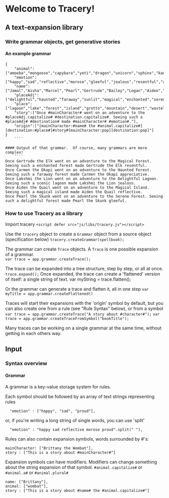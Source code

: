 # Welcome to Tracery!

## A text-expansion library


### Write grammar objects, get generative stories

#### An example grammar
```
{
	"animal":["amoeba","mongoose","capybara","yeti","dragon","unicorn","sphinx","kangaroo","boa","nematode","sheep","quail","goat","corgi","agouti","zebra","giraffe","rhino","skunk","dolphin","whale","bullfrog","okapi","sloth","monkey","orangutan","grizzly","moose","elk","dikdik","ibis","stork","finch","nightingale","goose","robin","eagle","hawk","iguana","tortoise","panther","lion","tiger","gnu","reindeer","raccoon","opossum"],
	"emotion":["happy","sad","reflective","morose","gleeful","jealous","resentful","appreciative","proud"],
	"name":["Jamal","Aisha","Marcel","Pearl","Gertrude","Bailey","Logan","Aiden","Scout","Ambrose","Beverly","Takashi","Hilda","Nadya","Salim","Carmen","Ming","Lakshmi","Naveen","Ginger"],
	"placeAdj":["delightful","haunted","faraway","sunlit","magical","enchanted","serene","scenic"],
	"place":["lagoon","lake","forest","island","grotto","mountain","desert","wasteland","meadow","river"],
	"story":["Once #mainCharacter# went on an adventure to the #placeAdj.capitalize# #destination.capitalize#. Seeing such a #placeAdj# #destination# made #mainCharacter# #emotion#."],
	"origin":["[mainCharacter:#name# the #animal.capitalize#][destination:#place#]#story#[mainCharacter:pop][destination:pop]"]
} 
    ````
    
#### Output of that grammar.  Of course, many grammars are more complex!
    ````
Once Gertrude the Elk went on an adventure to the Magical Forest. Seeing such a enchanted forest made Gertrude the Elk resentful.
Once Carmen the Okapi went on an adventure to the Haunted Forest. Seeing such a faraway forest made Carmen the Okapi appreciative.
Once Lakshmi the Lion went on an adventure to the Delightful Lagoon. Seeing such a scenic lagoon made Lakshmi the Lion jealous.
Once Aiden the Quail went on an adventure to the Magical Island. Seeing such a magical island made Aiden the Quail reflective.
Once Pearl the Skunk went on an adventure to the Serene Forest. Seeing such a delightful forest made Pearl the Skunk gleeful.
```


### How to use Tracery as a library

Import tracery 
`<script defer src="js/libs/tracery.js"></script>`

Use the `tracery` object to create a `Grammar` object from a source object (specification below)
`tracery.createGrammar(spellbook);`

The grammar can create `Trace` objects.  A `Trace` is one possible expansion of a grammar.  
`var trace = app.grammar.createTrace();`

The trace can be expanded into a tree structure, step by step, or all at once.
`trace.expand();`
Once expanded, the trace can create a 'flattened' version of itself: a single string of text.
var myString = trace.flatten();

Or the grammar can generate a trace and flatten it, all in one step
`var myTitle = app.grammar.createFlattened()`

Traces will start their expansions with the 'origin' symbol by default, but you can also create one from a rule (see "Rule Syntax" below), or from a symbol
`var trace = app.grammar.createTrace("A story about #character#");`
`var trace = app.grammar.createTraceFromSymbol("bookTitle");`

Many traces can be working on a single grammar at the same time, without getting in each others way.

## Input 


### Syntax overview
####  Grammar
A grammar is a key-value storage system for rules.

Each symbol should be followed by an array of text strings representing rules
```
  "emotion" : ["happy", "sad", "proud"],   
```
or, if you're writing a long string of single words, you can use 'split'
```
  "emotion" : "happy sad reflective morose proud".split(" "),   
```

Rules can also contain expansion symbols, words surrounded by #'s:
```
mainCharacter: ["Brittany the Wombat"],
story : ["This is a story about #mainCharacter#"]
```

Expansion symbols can have modifiers.  Modifiers can change something about the string expansion of that symbol. 
 `#animal.capitalize#` or `#animal.a#` or `#animal.plural#`
```
name: ["Brittany"],
animal: ["wombat"],
story : ["This is a story about #name# the #animal.capitalize#"]
```